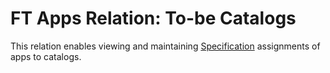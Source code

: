# FT Apps Relation: To-be Catalogs

This relation enables viewing and maintaining [Specification](../../to-be.md) assignments of apps to catalogs.